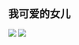 ## 我可爱的女儿

![](https://s2.loli.net/2023/05/31/aHDs7Jny26k3Rv1.jpg)
![](https://s2.loli.net/2023/05/31/Y9WPdDk8jFe24hf.jpg)